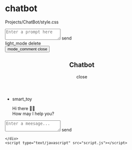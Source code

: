 # chatbot
Projects/ChatBot/style.css
<!DOCTYPE html>
<html lang="en" dir="ltr">
<head>
    <meta charset="utf-8">
    <title>ChatGPT Clone</title>
    <link rel="stylesheet" href="style.css">
    <meta charset="UTF-8">
    <meta name="viewport" content="width=device-width, initial-scale=1.0">
    <link rel="stylesheet"
        href="https://fonts.googleapis.com/css2?family=Material+Symbols+Rounded:opsz,wght,FILL,GRAD@20..48,100..700,0..1,-50..200" />
    <script src="script.js" defer></script>
    <title>JS Chatbot | CodeJunkie</title>
    <link rel="stylesheet" href="style.css">
    <link rel="icon" type="image/x-icon" href="./favicon_io/favicon-32x32.png"> 
    <!--Google fonts link for icons-->
    <link rel="stylesheet" href="https://fonts.googleapis.com/css2?family=Material+Symbols+Outlined:opsz,wght,FILL,GRAD@20..48,100..700,0..1,-50..200" />
    <link rel="stylesheet" href="https://fonts.googleapis.com/css2?family=Material+Symbols+Rounded:opsz,wght,FILL,GRAD@48,400,1,0" />
</head>

<body>
    <div class="chat-container"></div>
    <div class="typing-container">
        <div class="typing-content">
            <div class="typing-textarea">
                <textarea id="chat-input" spellcheck="false" placeholder="Enter a prompt here" required></textarea>
                <span id="send-btn" class="material-symbols-rounded">send</span>
            </div>
            <div class="typing-controls">
                <span id="theme-btn" class="material-symbols-rounded">light_mode</span>
                <span id="delete-btn" class="material-symbols-rounded">delete</span>
            </div>
<body class="show-chatbot">
    <button class="chatbot-toggler">
        <span class="material-symbols-outlined">mode_comment</span>
        <span class="material-symbols-outlined">close</span>
    </button>
    <div class="chatbot">
        <header>
            <h2>Chatbot</h2>
            <span class="close-btn material-symbols-outlined">close</span>
        </header>
        <ul class = "chatbox">
            <li class = "chat incoming">
                <span class="material-symbols-outlined">smart_toy</span>
                <p>Hi there 👋🏼 <br> How may I help you?</p>
            </li>
        </ul>
        <div class="chat-input">
            <textarea placeholder="Enter a meesage..." spellcheck="false" required></textarea>
            <span id = "send-btn" class="material-symbols-rounded">send</span>
        </div>

    </div>
    <script type="text/javascript" src="script.js"></script>
</body>

</html>
